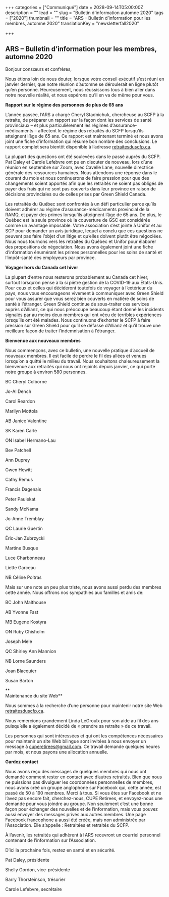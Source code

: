 +++
categories = ["Communiqué"]
date = 2028-09-14T05:00:00Z
description = ""
lead = ""
slug = "Bulletin d'information automne 2020"
tags = ["2020"]
thumbnail = ""
title = "ARS – Bulletin d’information pour les membres, automne 2020"
translationKey = "newsletterfall2020"

+++
## ARS – Bulletin d’information pour les membres, automne 2020

Bonjour consœurs et confrères,

Nous étions loin de nous douter, lorsque votre conseil exécutif s’est réuni en janvier dernier, que notre réunion d’automne se déroulerait en ligne plutôt qu’en personne. Heureusement, nous réussissons tous à bien aller dans notre nouvelle réalité, et nous espérons qu’il en va de même pour vous.

**Rapport sur le régime des personnes de plus de 65 ans**

L’année passée, l’ARS a chargé Cheryl Stadnichuk, chercheuse au SCFP à la retraite, de préparer un rapport sur la façon dont les services de santé provinciaux – et plus particulièrement les régimes d’assurance-médicaments – affectent le régime des retraités du SCFP lorsqu’ils atteignent l’âge de 65 ans. Ce rapport est maintenant terminé et nous avons joint une fiche d’information qui résume bon nombre des conclusions. Le rapport complet sera bientôt disponible à l’adresse [retraitesduscfp.ca](https://retraitesduscfp.ca/).

La plupart des questions ont été soulevées dans le passé auprès du SCFP. Pat Daley et Carole Lefebvre ont pu en discuter de nouveau, lors d’une réunion en septembre sur Zoom, avec Cavelle Lane, nouvelle directrice générale des ressources humaines. Nous attendons une réponse dans le courant du mois et nous continuerons de faire pression pour que des changements soient apportés afin que les retraités ne soient pas obligés de payer des frais qui ne sont pas couverts dans leur province en raison de décisions provinciales ou de celles prises par Green Shield Canada.

Les retraités du Québec sont confrontés à un défi particulier parce qu’ils doivent adhérer au régime d’assurance-médicaments provincial de la RAMQ, et payer des primes lorsqu’ils atteignent l’âge de 65 ans. De plus, le Québec est la seule province où la couverture de GSC est considérée comme un avantage imposable. Votre association s’est jointe à Unifor et au SCP pour demander un avis juridique, lequel a conclu que ces questions ne peuvent pas faire l’objet d’un litige et qu’elles doivent plutôt être négociées. Nous nous tournons vers les retraités du Québec et Unifor pour élaborer des propositions de négociation. Nous avons également joint une fiche d’information énumérant les primes personnelles pour les soins de santé et l’impôt-santé des employeurs par province.

**Voyager hors du Canada cet hiver**

La plupart d’entre nous resterons probablement au Canada cet hiver, surtout lorsqu’on pense à la si piètre gestion de la COVID-19 aux États-Unis. Pour ceux et celles qui décideront toutefois de voyager à l’extérieur du pays, nous vous encourageons vivement à communiquer avec Green Shield pour vous assurer que vous serez bien couverts en matière de soins de santé à l’étranger. Green Shield continue de sous-traiter ces services auprès d’Allianz, ce qui nous préoccupe beaucoup étant donné les incidents signalés par au moins deux membres qui ont vécu de terribles expériences lorsqu’ils ont été malades. Nous continuons d’exhorter le SCFP à faire pression sur Green Shield pour qu’il se défasse d’Allianz et qu’il trouve une meilleure façon de traiter l’indemnisation à l’étranger.

**Bienvenue aux nouveaux membres**

Nous commençons, avec ce bulletin, une nouvelle pratique d’accueil de nouveaux membres. Il est facile de perdre le fil des allées et venues lorsqu’on a quitté le milieu du travail. Nous souhaitons chaleureusement la bienvenue aux retraités qui nous ont rejoints depuis janvier, ce qui porte notre groupe à environ 580 personnes.

BC Cheryl Colborne

Jo-Al Dench

Carol Reardon

Marilyn Mottola

AB Janice Valentine

SK Karen Carle

ON Isabel Hermano-Lau

Bev Patchell

Ann Duprey

Gwen Hewitt

Cathy Remus

Francis Dagenais

Peter Paulekat

Sandy McNama

Jo-Anne Tremblay

QC Laurie Guertin

Éric-Jan Zubrzycki

Martine Busque

Luce Charbonneau

Liette Garceau

NB Céline Poitras

Mais sur une note un peu plus triste, nous avons aussi perdu des membres cette année. Nous offrons nos sympathies aux familles et amis de:

BC John Malthouse

AB Yvonne Fast

MB Eugene Kostyra

ON Ruby Chisholm

Joseph Mele

QC Shirley Ann Mannion

NB Lorne Saunders

Joan Blacquier

Susan Barton

**  
 Maintenance du site Web**

Nous sommes à la recherche d’une personne pour maintenir notre site Web [retraitesduscfp.ca](https://retraitesduscfp.ca/).

Nous remercions grandement Linda LeGroulx pour son aide au fil des ans puisqu’elle a également décidé de « prendre sa retraite » de ce travail.

Les personnes qui sont intéressées et qui ont les compétences nécessaires pour maintenir un site Web bilingue sont invitées à nous envoyer un message à cuperetirees@gmail.com. Ce travail demande quelques heures par mois, et nous payons une allocation annuelle.

**Gardez contact**

Nous avons reçu des messages de quelques membres qui nous ont demandé comment rester en contact avec d’autres retraités. Bien que nous ne puissions pas divulguer les coordonnées personnelles de membres, nous avons créé un groupe anglophone sur Facebook qui, cette année, est passé de 50 à 190 membres. Merci à tous. Si vous êtes sur Facebook et ne l’avez pas encore fait, cherchez-nous, CUPE Retirees, et envoyez-nous une demande pour vous joindre au groupe. Non seulement c’est une bonne façon pour échanger des nouvelles et de l’information, mais vous pouvez aussi envoyer des messages privés aux autres membres. Une page Facebook francophone a aussi été créée, mais non administrée par l’Association. Elle s’appelle : Retraitées et retraités du SCFP.

À l’avenir, les retraités qui adhèrent à l’ARS recevront un courriel personnel contenant de l’information sur l’Association.

D’ici la prochaine fois, restez en santé et en sécurité.

Pat Daley, présidente

Shelly Gordon, vice-présidente

Barry Thorsteinson, trésorier

Carole Lefebvre, secrétaire
